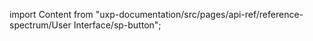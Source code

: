 
import Content from "uxp-documentation/src/pages/api-ref/reference-spectrum/User Interface/sp-button";

<Content query="product=photoshop"/>
